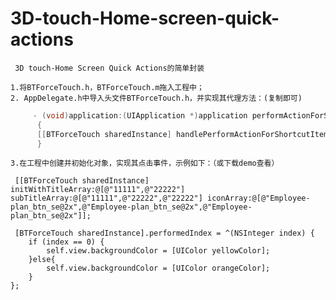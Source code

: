 # 3D-touch-Home-screen-quick-actions

     3D touch-Home Screen Quick Actions的简单封装

    1.将BTForceTouch.h，BTForceTouch.m拖入工程中；
    2. AppDelegate.h中导入头文件BTForceTouch.h，并实现其代理方法：(复制即可)
```Objective-C
     - (void)application:(UIApplication *)application performActionForShortcutItem:(UIApplicationShortcutItem *)shortcutItem completionHandler:(void (^)(BOOL))completionHandler
      {
      [[BTForceTouch sharedInstance] handlePerformActionForShortcutItem:shortcutItem];
      }
```
    3.在工程中创建并初始化对象，实现其点击事件，示例如下：（或下载demo查看）

     [[BTForceTouch sharedInstance] initWithTitleArray:@[@"11111",@"22222"] subTitleArray:@[@"11111",@"22222",@"22222"] iconArray:@[@"Employee-plan_btn_se@2x",@"Employee-plan_btn_se@2x",@"Employee-plan_btn_se@2x"]];

     [BTForceTouch sharedInstance].performedIndex = ^(NSInteger index) {
        if (index == 0) {
            self.view.backgroundColor = [UIColor yellowColor];
        }else{
            self.view.backgroundColor = [UIColor orangeColor];
        }
    };
